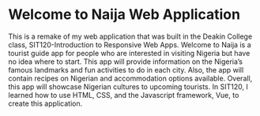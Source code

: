 # Welcome to Naija Web Application
This is a remake of my web application that was built in the Deakin College class, SIT120-Introduction to Responsive Web Apps. Welcome to Naija is a tourist guide app for people who are interested in visiting Nigeria but have no idea where to start. This app will provide information on the Nigeria’s famous landmarks and fun activities to do in each city. Also, the app will contain recipes on Nigerian and accommodation options available. Overall, this app will showcase Nigerian cultures to upcoming tourists. In SIT120, I learned how to use HTML, CSS, and the Javascript framework, Vue, to create this application.

